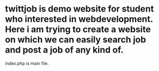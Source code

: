 # twittjob is demo website for student who interested in webdevelopment. Here i am trying to create a website on which we can easily search job and post a job of any kind of.
index.php is main file.
